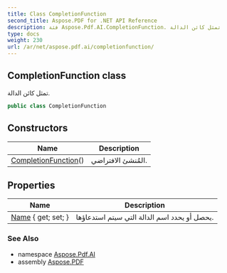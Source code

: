 ```yaml
---
title: Class CompletionFunction
second_title: Aspose.PDF for .NET API Reference
description: فئة Aspose.Pdf.AI.CompletionFunction. تمثل كائن الدالة
type: docs
weight: 230
url: /ar/net/aspose.pdf.ai/completionfunction/
---
```

## CompletionFunction class

تمثل كائن الدالة.

```csharp
public class CompletionFunction
```

## Constructors

| Name | Description |
| --- | --- |
| [CompletionFunction](completionfunction/)() | المُنشئ الافتراضي. |

## Properties

| Name | Description |
| --- | --- |
| [Name](../../aspose.pdf.ai/completionfunction/name/) { get; set; } | يحصل أو يحدد اسم الدالة التي سيتم استدعاؤها. |

### See Also

* namespace [Aspose.Pdf.AI](../../aspose.pdf.ai/)
* assembly [Aspose.PDF](../../)